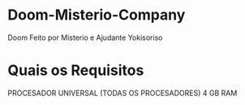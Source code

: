 # Doom-Misterio-Company
Doom Feito por Misterio e Ajudante Yokisoriso

# Quais os Requisitos
PROCESADOR UNIVERSAL (TODAS OS PROCESADORES)
4 GB RAM
